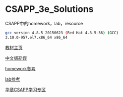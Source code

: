 # CSAPP_3e_Solutions
CSAPP中的homework，lab，resource
```bash
gcc version 4.8.5 20150623 (Red Hat 4.8.5-36) (GCC) 
3.10.0-957.el7.x86_64 x86_64
```
[教材主页](http://csapp.cs.cmu.edu/)

[中文版勘误](http://www.yiligong.org/csapp3e/)

[homework参考](https://github.com/DreamAndDead/CSAPP-3e-Solutions)

[lab参考](https://github.com/Exely/CSAPP-Labs)

[华章CSAPP学习专区](http://bbs.hztraining.com/forum.php?mod=forumdisplay&fid=2)
